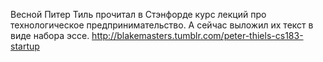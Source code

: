 Весной Питер Тиль прочитал в Стэнфорде курс лекций про технологическое предпринимательство. А сейчас выложил их текст в виде набора эссе.
http://blakemasters.tumblr.com/peter-thiels-cs183-startup
